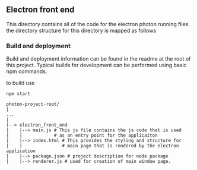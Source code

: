 ## Electron front end
This directory contains all of the code for the electron photon running files. the directory structure for this directory is mapped as follows

### Build and deployment
Build and deployment information can be found in the readme at the root of this project. Typical builds for development can be performed using 
basic npm commands.

to build use
```
npm start
```


```
photon-project-root/
|
...
|
|--> electron_front_end
|    |--> main.js # This js file contains the js code that is used
|    |            # as an entry point for the applicaiton
|    |--> index.html # This provides the styling and structure for
|    |               # main page that is rendered by the electron application
|    |--> package.json # project description for node package
|    |--> renderer.js # used for creation of main window page.
```